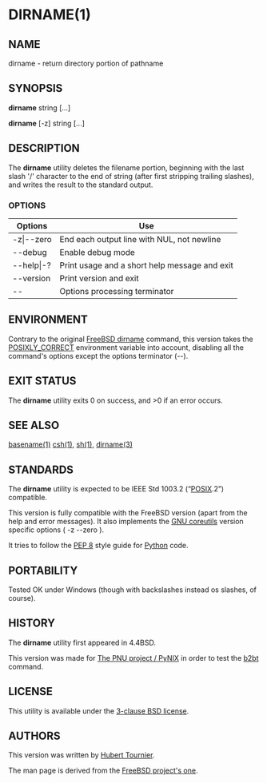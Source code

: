 # DIRNAME(1)

## NAME
dirname - return directory portion of pathname

## SYNOPSIS
**dirname**
string \[...\]

**dirname**
[-z]
string \[...\]

## DESCRIPTION
The **dirname** utility deletes the filename portion, beginning with the last
slash '/' character to the end of string (after first stripping trailing
slashes), and writes the result to the standard output.

### OPTIONS
Options | Use
------- | ---
-z\|--zero|End each output line with NUL, not newline
--debug|Enable debug mode
--help\|-?|Print usage and a short help message and exit
--version|Print version and exit
--|Options processing terminator

## ENVIRONMENT
Contrary to the original [FreeBSD dirname](https://www.freebsd.org/cgi/man.cgi?query=dirname) command,
this version takes the [POSIXLY_CORRECT](https://www.freebsd.org/cgi/man.cgi?query=environ) environment variable
into account, disabling all the command's options except the options terminator (--).

## EXIT STATUS
The **dirname** utility exits 0 on success, and >0 if an error occurs.

## SEE ALSO
[basename(1)](https://github.com/HubTou/basename/blob/main/BASENAME.1.md)
[csh(1)](https://www.freebsd.org/cgi/man.cgi?query=csh),
[sh(1)](https://www.freebsd.org/cgi/man.cgi?query=sh),
[dirname(3)](https://www.freebsd.org/cgi/man.cgi?query=dirname&sektion=3)

## STANDARDS
The **dirname** utility is expected to be IEEE Std 1003.2 (“[POSIX](https://en.wikipedia.org/wiki/POSIX).2”) compatible.

This version is fully compatible with the FreeBSD version (apart from the help and error messages).
It also implements the [GNU coreutils](https://www.gnu.org/software/coreutils/) version specific options
( -z  --zero ).

It tries to follow the [PEP 8](https://www.python.org/dev/peps/pep-0008/) style guide for [Python](https://www.python.org/) code.

## PORTABILITY
Tested OK under Windows (though with backslashes instead os slashes, of course).

## HISTORY
The **dirname** utility first appeared in 4.4BSD.

This version was made for [The PNU project / PyNIX](https://github.com/HubTou/PNU)
in order to test the [b2bt](https://github.com/HubTou/b2bt) command.

## LICENSE
This utility is available under the [3-clause BSD license](https://opensource.org/licenses/BSD-3-Clause).

## AUTHORS
This version was written by [Hubert Tournier](https://github.com/HubTou).

The man page is derived from the [FreeBSD project's one](https://www.freebsd.org/cgi/man.cgi?query=dirname).
